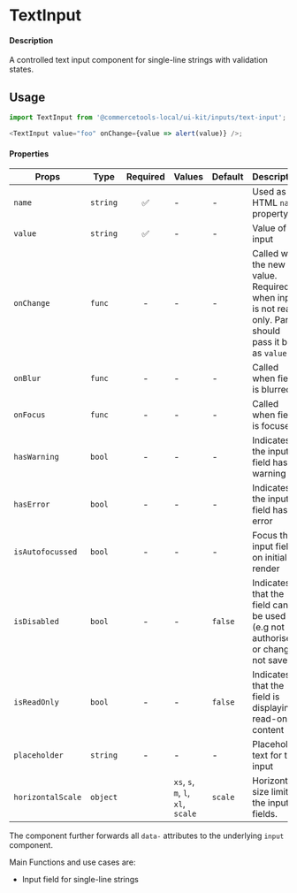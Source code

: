 # TextInput

#### Description

A controlled text input component for single-line strings with validation
states.

## Usage

```js
import TextInput from '@commercetools-local/ui-kit/inputs/text-input';

<TextInput value="foo" onChange={value => alert(value)} />;
```

#### Properties

| Props             | Type     | Required | Values                             | Default | Description                                                                                            |
| ----------------- | -------- | :------: | ---------------------------------- | ------- | ------------------------------------------------------------------------------------------------------ |
| `name`            | `string` |    ✅    | -                                  | -       | Used as HTML `name` property                                                                           |
| `value`           | `string` |    ✅    | -                                  | -       | Value of the input                                                                                     |
| `onChange`        | `func`   |    -     | -                                  | -       | Called with the new value. Required when input is not read only. Parent should pass it back as `value` |
| `onBlur`          | `func`   |    -     | -                                  | -       | Called when field is blurred                                                                           |
| `onFocus`         | `func`   |    -     | -                                  | -       | Called when field is focused                                                                           |
| `hasWarning`      | `bool`   |    -     | -                                  | -       | Indicates the input field has a warning                                                                |
| `hasError`        | `bool`   |    -     | -                                  | -       | Indicates the input field has an error                                                                 |
| `isAutofocussed`  | `bool`   |    -     | -                                  | -       | Focus the input field on initial render                                                                |
| `isDisabled`      | `bool`   |    -     | -                                  | `false` | Indicates that the field cannot be used (e.g not authorised, or changes not saved)                     |
| `isReadOnly`      | `bool`   |    -     | -                                  | `false` | Indicates that the field is displaying read-only content                                               |
| `placeholder`     | `string` |    -     | -                                  | -       | Placeholder text for the input                                                                         |
| `horizontalScale` | `object` |          | `xs`, `s`, `m`, `l`, `xl`, `scale` | `scale` | Horizontal size limit of the input fields.                                                             |

The component further forwards all `data-` attributes to the underlying `input` component.

Main Functions and use cases are:

* Input field for single-line strings
